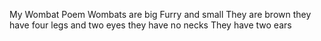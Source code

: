 My Wombat Poem
Wombats are big 
Furry and small
They are brown 
they have four legs and two eyes 
they have no necks 
They have two ears 
